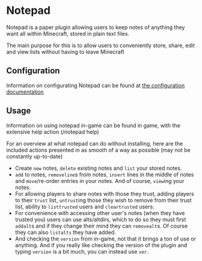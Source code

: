 # Notepad

Notepad is a paper plugin allowing users to keep notes of anything they want all within Minecraft, stored in plain text files.

The main purpose for this is to allow users to conveniently store, share, edit and view lists without having to leave Minecraft

## Configuration
Information on configurating Notepad can be found at [the configuration documentation](/docs/configuration/README.md)

## Usage
Information on using notepad in-game can be found in game, with the extensive help action (/notepad help)

For an overview at what notepad can do without installing, here are the included actions presented in as smooth of a way as possible (may not be constantly up-to-date)
- Create `new` notes, `delete` existing notes and `list` your stored notes.
- `add` to notes, `removeline`s from notes, `insert` lines in the middle of notes and `move`/re-order entries in your notes. And of course, `view`ing your notes.
- For allowing players to share notes with those they trust, adding players to their `trust` list, `untrust`ing those they wish to remove from their trust list, ability to `listtrusted` users and `cleartrusted` users.
- For convenience with accessing other user's notes (when they have trusted you) users can use alts/altdirs, which to do so they must first `addalt`s and if they change their mind they can `removealt`s. Of course they can also `listalts` they have added.
- And checking the `version` from in-game, not that it brings a ton of use or anything. And if you really like checking the version of the plugin and typing `version` is a bit much, you can instead use `ver`.